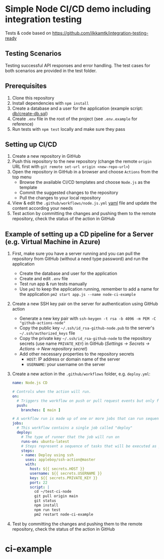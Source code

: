 # Simple Node CI/CD demo including integration testing

Tests & code based on <https://github.com/ilkkamtk/integration-testing-ready>

## Testing Scenarios

Testing successful API responses and error handling. The test cases for both scenarios are provided in the test folder.

## Prerequisites

1. Clone this repository
1. Install dependencies with `npm install`
1. Create a database and a user for the application (example script: [db/create-db.sql](./db/create-db.sql))
1. Create `.env` file in the root of the project (see `.env.example` for reference)
1. Run tests with `npm test` locally and make sure they pass

## Setting up CI/CD

1. Create a new repository in GitHub
1. Push this repository to the new repository (change the remote `origin` URL first with `git remote set-url origin <new-repo-url>`)
1. Open the repository in GitHub in a browser and choose `Actions` from the top menu
   - Browse the available CI/CD templates and choose `Node.js` as the template
   - Commit the suggested changes to the repository
   - Pull the changes to your local repository
1. View & edit the `.github/workflows/node.js.yml` [yaml](https://yaml.org/) file and update the content according your needs
1. Test action by committing the changes and pushing them to the remote repository, check the status of the action in GitHub

## Example of setting up a CD pipeline for a Server (e.g. Virtual Machine in Azure)

1. First, make sure you have a server running and you can pull the repository from GitHub (without a need type password) and run the application
    - Create the database and user for the application
    - Create and edit `.env` file
    - Test run app & run tests manually
    - Use `pm2` to keep the application running, remember to add a name for the application `pm2 start app.js --name node-ci-example`
1. Create a new SSH key pair on the server for authentication using GitHub action
    - Generate a new key pair with `ssh-keygen -t rsa -b 4096 -m PEM -C "github-actions-node"`
    - Copy the public key `~/.ssh/id_rsa-github-node.pub` to the server's `~/.ssh/authorized_keys` file
    - Copy the private key `~/.ssh/id_rsa-github-node` to the repository secrets (use name `PRIVATE_KEY`) in GitHub (_Settings -> Secrets -> Actions -> New repository secret_)
    - Add other necessary properties to the repository secrets
      - `HOST`: IP address or domain name of the server
      - `USERNAME`: your username on the server
1. Create a new action in the `.github/workflows` folder, e.g. `deploy.yml`:

    ```yaml
    name: Node.js CD

    # Controls when the action will run. 
    on:
      # Triggers the workflow on push or pull request events but only for the main branch
      push:
        branches: [ main ]

    # A workflow run is made up of one or more jobs that can run sequentially or in parallel
    jobs:
      # This workflow contains a single job called "deploy"
      deploy:
        # The type of runner that the job will run on
        runs-on: ubuntu-latest
        # Steps represent a sequence of tasks that will be executed as part of the job
        steps:
        - name: Deploy using ssh
          uses: appleboy/ssh-action@master
          with:
            host: ${{ secrets.HOST }}
            username: ${{ secrets.USERNAME }}
            key: ${{ secrets.PRIVATE_KEY }}
            port: 22
            script: |
              cd ~/test-ci-node
              git pull origin main
              git status
              npm install
              npm run test
              pm2 restart node-ci-example
    ```

1. Test by committing the changes and pushing them to the remote repository, check the status of the action in GitHub
# ci-example
